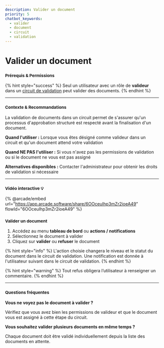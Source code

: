 ```yaml
---
description: Valider un document
priority: 5
chatbot_keywords: 
  - valider
  - document
  - circuit
  - validation
---
```


# Valider un document

### <sup>**Prérequis & Permissions**</sup>

{% hint style="success" %}
Seul un utilisateur avec un rôle de **valideur** dans un [circuit de validation](../processus-metiers/workflow/circuit-de-validation.md) peut valider des documents.
{% endhint %}

***

### <sup>**Contexte & Recommandations**</sup>

La validation de documents dans un circuit permet de s'assurer qu'un processus d'approbation structuré est respecté avant la finalisation d'un document.

**Quand l'utiliser :** Lorsque vous êtes désigné comme valideur dans un circuit et qu'un document attend votre validation

**Quand NE PAS l'utiliser :** Si vous n'avez pas les permissions de validation ou si le document ne vous est pas assigné

**Alternatives disponibles :** Contacter l'administrateur pour obtenir les droits de validation si nécessaire

***

### <sup>Vidéo interactive 💡</sup>

{% @arcade/embed url="https://app.arcade.software/share/6OOceuIhp3mZr2ioeA49" flowId="6OOceuIhp3mZr2ioeA49" %}

### <sup>**Valider un document**</sup>

1. Accédez au menu **tableau de bord** ou **actions / notifications**
2. Sélectionnez le document à valider
3. Cliquez sur **valider** ou **refuser** le document

{% hint style="info" %}
L'action choisie changera le niveau et le statut du document dans le circuit de validation. Une notification est donnée à l'utilisateur suivant dans le circuit de validation.
{% endhint %}

{% hint style="warning" %}
Tout refus obligera l’utilisateur à renseigner un commentaire.
{% endhint %}

***

### <sup>**Questions fréquentes**</sup>

**Vous ne voyez pas le document à valider ?**

Vérifiez que vous avez bien les permissions de valideur et que le document vous est assigné à cette étape du circuit.

**Vous souhaitez valider plusieurs documents en même temps ?**

Chaque document doit être validé individuellement depuis la liste des documents en attente.

